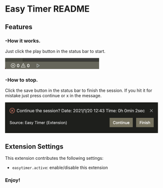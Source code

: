 # Easy Timer README

## Features

### -How it works.  
Just click the play button in the status bar to start.

![](img/playGif.gif)

### -How to stop.  
Click the save button in the status bar to finish the session. If you hit it for mistake just press continue or x in the message.

![](img/finishMessage.png)

## Extension Settings

This extension contributes the following settings:

-   `easytimer.active`: enable/disable this extension

### Enjoy!
